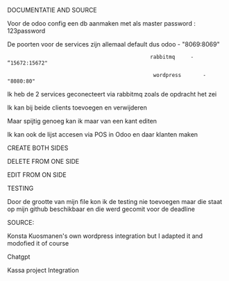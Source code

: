 DOCUMENTATIE AND SOURCE

Voor de odoo config een db aanmaken met als master password : 123password 

De poorten voor de services zijn allemaal default dus odoo      - "8069:8069" 

                                                  rabbitmq     - “15672:15672" 

                                                   wordpress       - "8080:80" 

 

Ik heb de 2 services geconecteert via rabbitmq zoals de opdracht het zei 

Ik kan bij beide clients toevoegen en verwijderen  

Maar spijtig genoeg kan ik maar van een kant editen  

Ik kan ook de lijst accesen via POS in Odoo en daar klanten maken 

CREATE BOTH SIDES 

DELETE FROM ONE SIDE 

EDIT FROM  ON SIDE 

TESTING 

 

Door de grootte van mijn file kon ik de testing nie toevoegen maar die staat op mijn github beschikbaar en die werd gecomit voor de deadline 

 

SOURCE: 

Konsta Kuosmanen's own wordpress integration but I adapted it and modofied it of course 

Chatgpt 

Kassa project Integration 
